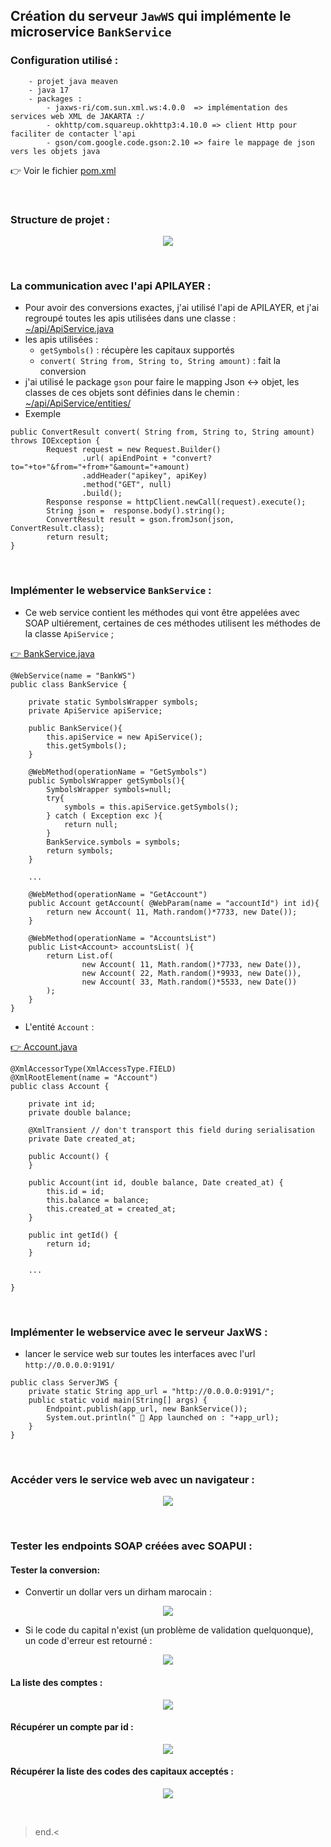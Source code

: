 ## Création du serveur `JawWS` qui implémente le microservice `BankService`

### Configuration utilisé : 

```
	- projet java meaven
	- java 17
	- packages : 
		- jaxws-ri/com.sun.xml.ws:4.0.0  => implémentation des services web XML de JAKARTA :/
		- okhttp/com.squareup.okhttp3:4.10.0 => client Http pour faciliter de contacter l'api
		- gson/com.google.code.gson:2.10 => faire le mappage de json vers les objets java
```

👉 Voir le fichier [pom.xml](./pom.xml)

<br>

### Structure de projet :

<p align="center">

<img src="./images/1.png" > 
	
</p>

<br>


### La communication avec l'api APILAYER : 

* Pour avoir des conversions exactes, j'ai utilisé l'api de APILAYER, et j'ai regroupé toutes les apis utilisées dans une classe : [~/api/ApiService.java](./api/ApiService.java)
* les apis utilisées : 	
    * `getSymbols()` : récupère les capitaux supportés
    * `convert( String from, String to, String amount)` : fait la conversion
* j'ai utilisé le package `gson` pour faire le mapping Json <-> objet, les classes de ces objets sont définies dans le chemin : [~/api/ApiService/entities/](./api/entities/)
* Exemple

```
public ConvertResult convert( String from, String to, String amount) throws IOException {
        Request request = new Request.Builder()
                .url( apiEndPoint + "convert?to="+to+"&from="+from+"&amount="+amount)
                .addHeader("apikey", apiKey)
                .method("GET", null)
                .build();
        Response response = httpClient.newCall(request).execute();
        String json =  response.body().string();
        ConvertResult result = gson.fromJson(json, ConvertResult.class);
        return result;
}
```

<br>

### Implémenter le webservice `BankService` :

* Ce web service contient les méthodes qui vont être appelées avec SOAP ultiérement, certaines de ces méthodes utilisent les méthodes de la classe `ApiService` ; 

[👉 BankService.java](./src/main/java/ws/BankService.java)
```
@WebService(name = "BankWS")
public class BankService {

    private static SymbolsWrapper symbols;
    private ApiService apiService;

    public BankService(){
        this.apiService = new ApiService();
        this.getSymbols();
    }

    @WebMethod(operationName = "GetSymbols")
    public SymbolsWrapper getSymbols(){
        SymbolsWrapper symbols=null;
        try{
            symbols = this.apiService.getSymbols();
        } catch ( Exception exc ){
            return null;
        }
        BankService.symbols = symbols;
        return symbols;
    }
    
    ...
    
    @WebMethod(operationName = "GetAccount")
    public Account getAccount( @WebParam(name = "accountId") int id){
        return new Account( 11, Math.random()*7733, new Date());
    }
    
    @WebMethod(operationName = "AccountsList")
    public List<Account> accountsList( ){
        return List.of(
                new Account( 11, Math.random()*7733, new Date()),
                new Account( 22, Math.random()*9933, new Date()),
                new Account( 33, Math.random()*5533, new Date())
        );
    }    
}
```

* L'entité `Account` :

[👉 Account.java](./src/main/java/ws/Account.java)

```
@XmlAccessorType(XmlAccessType.FIELD)
@XmlRootElement(name = "Account")
public class Account {

    private int id;
    private double balance;

    @XmlTransient // don't transport this field during serialisation
    private Date created_at;

    public Account() {
    }

    public Account(int id, double balance, Date created_at) {
        this.id = id;
        this.balance = balance;
        this.created_at = created_at;
    }

    public int getId() {
        return id;
    }
    
    ...
    
}
```

 <br>

### Implémenter le webservice avec le serveur JaxWS : 

* lancer le service web sur toutes les interfaces avec l'url `http://0.0.0.0:9191/`
```
public class ServerJWS {
    private static String app_url = "http://0.0.0.0:9191/";
    public static void main(String[] args) {
        Endpoint.publish(app_url, new BankService());
        System.out.println(" 🚀 App launched on : "+app_url);
    }
}
```

 <br>

### Accéder vers le service web avec un navigateur : 

<p align="center">
  <img src="./images/2.png">
</p>

 <br>

### Tester les endpoints SOAP créées avec SOAPUI :

#### Tester la conversion: 

* Convertir un dollar vers un dirham marocain : 

<p align="center">
<img src="./images/3.png">
</p>

* Si le code du capital n'exist (un problème de validation quelquonque), un code d'erreur est retourné : 

<p align="center">
<img src="./images/4.png">
</p>
 
#### La liste des comptes : 

<p align="center">
<img src="./images/5.png">
</p>

#### Récupérer un compte par id :

<p align="center">
<img src="./images/6.png">
</p>

#### Récupérer la liste des codes des capitaux acceptés :

<p align="center">
<img src="./images/7.png">
</p>

<br>

> end.<